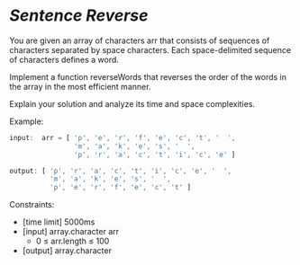 _Sentence Reverse_
==================

You are given an array of characters arr that consists of sequences of characters separated by space characters. Each space-delimited sequence of characters defines a word.

Implement a function reverseWords that reverses the order of the words in the array in the most efficient manner.

Explain your solution and analyze its time and space complexities.

Example:

```javascript
input:  arr = [ 'p', 'e', 'r', 'f', 'e', 'c', 't', '  ',
                'm', 'a', 'k', 'e', 's', '  ',
                'p', 'r', 'a', 'c', 't', 'i', 'c', 'e' ]

output: [ 'p', 'r', 'a', 'c', 't', 'i', 'c', 'e', '  ',
          'm', 'a', 'k', 'e', 's', '  ',
          'p', 'e', 'r', 'f', 'e', 'c', 't' ]
```

Constraints:
- [time limit] 5000ms
- [input] array.character arr
  - 0 ≤ arr.length ≤ 100
- [output] array.character
